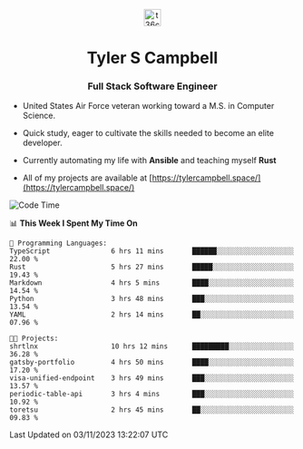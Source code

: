 <p align="center">
<a href="https://www.linkedin.com/in/t36campbell" target="blank"><img align="center" src="https://ik.imagekit.io/t36campbell/Portfolio/linkedin.png.original_m8bbGgPh6.png" alt="t36campbell" height="30" width="30" /></a>
</p>
<h1 align="center">Tyler S Campbell</h1>
<h3 align="center">Full Stack Software Engineer</h3>

* United States Air Force veteran working toward a M.S. in Computer Science.

* Quick study, eager to cultivate the skills needed to become an elite developer.

* Currently automating my life with **Ansible** and teaching myself **Rust**

* All of my projects are available at [https://tylercampbell.space/](https://tylercampbell.space/)

<!--START_SECTION:waka-->
![Code Time](http://img.shields.io/badge/Code%20Time-2%2C958%20hrs%2037%20mins-blue)

📊 **This Week I Spent My Time On** 

```text
💬 Programming Languages: 
TypeScript               6 hrs 11 mins       ██████░░░░░░░░░░░░░░░░░░░   22.00 % 
Rust                     5 hrs 27 mins       █████░░░░░░░░░░░░░░░░░░░░   19.43 % 
Markdown                 4 hrs 5 mins        ████░░░░░░░░░░░░░░░░░░░░░   14.54 % 
Python                   3 hrs 48 mins       ███░░░░░░░░░░░░░░░░░░░░░░   13.54 % 
YAML                     2 hrs 14 mins       ██░░░░░░░░░░░░░░░░░░░░░░░   07.96 % 

🐱‍💻 Projects: 
shrtlnx                  10 hrs 12 mins      █████████░░░░░░░░░░░░░░░░   36.28 % 
gatsby-portfolio         4 hrs 50 mins       ████░░░░░░░░░░░░░░░░░░░░░   17.20 % 
visa-unified-endpoint    3 hrs 49 mins       ███░░░░░░░░░░░░░░░░░░░░░░   13.57 % 
periodic-table-api       3 hrs 4 mins        ███░░░░░░░░░░░░░░░░░░░░░░   10.92 % 
toretsu                  2 hrs 45 mins       ██░░░░░░░░░░░░░░░░░░░░░░░   09.83 % 
```


 Last Updated on 03/11/2023 13:22:07 UTC
<!--END_SECTION:waka-->
